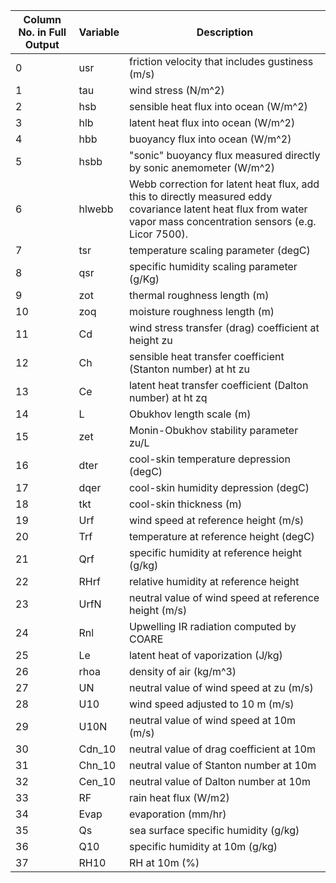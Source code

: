 | Column No. in Full Output  |  Variable  |   Description |
|----------|-----------|------------------------------------|
|0   |   usr  |   friction velocity that includes gustiness (m/s) |
|1   |   tau  |   wind stress (N/m^2) |
|2   |   hsb  |   sensible heat flux into ocean (W/m^2) |
|3   |   hlb  |   latent heat flux into ocean (W/m^2) |
|4   |   hbb  |   buoyancy flux into ocean (W/m^2) |
|5   |   hsbb |   "sonic" buoyancy flux measured directly by sonic anemometer (W/m^2) |
|6   |   hlwebb |  Webb correction for latent heat flux, add this to directly measured eddy covariance latent heat flux from water vapor mass concentration sensors (e.g. Licor 7500). |
|7   |   tsr    | temperature scaling parameter (degC) |
|8   |   qsr   |  specific humidity scaling parameter (g/Kg) |
|9   |   zot   |  thermal roughness length (m) |
|10  |   zoq   |  moisture roughness length (m) |
|11  |   Cd    |  wind stress transfer (drag) coefficient at height zu |
|12  |   Ch    |  sensible heat transfer coefficient (Stanton number) at ht zu |
|13  |   Ce    |  latent heat transfer coefficient (Dalton number) at ht zq |
|14  |   L     |  Obukhov length scale (m) |
|15  |  zet   |  Monin-Obukhov stability parameter zu/L |
|16  |   dter  |  cool-skin temperature depression (degC) |
|17  |   dqer  |  cool-skin humidity depression (degC) |
|18  |   tkt   |  cool-skin thickness (m) |
|19  |   Urf  |   wind speed at reference height (m/s) |
|20  |   Trf  |   temperature at reference height (degC) |
|21  |   Qrf   |  specific humidity at reference height (g/kg) |
|22  |   RHrf  |  relative humidity at reference height |
|23  |  UrfN  |  neutral value of wind speed at reference height (m/s) |
|24  |   Rnl  |   Upwelling IR radiation computed by COARE |
|25  |   Le   |   latent heat of vaporization (J/kg) |
|26  |   rhoa  |  density of air (kg/m^3) |
|27  |   UN   |   neutral value of wind speed at zu (m/s) |
|28  |   U10   |  wind speed adjusted to 10 m (m/s) |
|29  |   U10N  |  neutral value of wind speed at 10m (m/s) |
|30  |   Cdn_10 | neutral value of drag coefficient at 10m |
|31  |   Chn_10 | neutral value of Stanton number at 10m |
|32  |   Cen_10 | neutral value of Dalton number at 10m |
|33  |   RF    |  rain heat flux (W/m2) |
|34  |   Evap  |  evaporation (mm/hr) |
|35  |   Qs    |  sea surface specific humidity (g/kg) |
|36  |   Q10   |  specific humidity at 10m (g/kg) |
|37  |   RH10  |  RH at 10m (%) |
